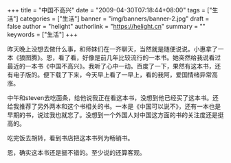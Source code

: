 +++
title = "中国不高兴"
date = "2009-04-30T07:18:44+08:00"
tags = ["生活"]
categories = ["生活"]
banner = "img/banners/banner-2.jpg"
draft = false
author = "helight"
authorlink = "https://helight.cn"
summary = ""
keywords = ["生活"]
+++

昨天晚上没想去做什么事，和师妹们在一齐聊天，当然就是随便说说。小惠拿了一本《狼图腾》。恩，看了看，好像是前几年比较流行的一本书。她突然给我说看过最近的一本书《中国不高兴》。我听了心中一动。百度了一下，果然有这本书，还有电子版的。便下载了下来，今天早上看了一早上，看的我阿，爱国情绪异常高涨。
<!--more-->
中午和steven去吃面条，给他说我正在看这本书，没想到他已经买了这本书。还给我推荐了另外两本和这个书相关的书。一本是《中国可以说不》，还有一本也是早期的书，说过我也就忘了。没想到一个外国人对中国这方面的书的关注度还是挺高的。

吃完饭去胡转，看到书店把这本书列为畅销书。

恩，确实这本书还是挺不错的。至少说的还算客观。